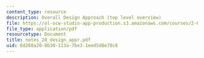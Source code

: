 ```yaml
---
content_type: resource
description: Overall Design Approach (top level overview)
file: https://ol-ocw-studio-app-production.s3.amazonaws.com/courses/2-082-ship-structural-analysis-design-13-122-spring-2003/6d268a208b30113a7be31eed5d8e70c8_notes_20_design_appr.pdf
file_type: application/pdf
resourcetype: Document
title: notes_20_design_appr.pdf
uid: 6d268a20-8b30-113a-7be3-1eed5d8e70c8
---
```

